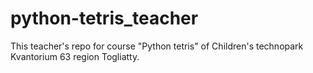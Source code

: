 # python-tetris_teacher
This teacher's repo for course "Python tetris" of Children's technopark Kvantorium 63 region Togliatty.
